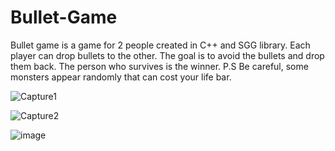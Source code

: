 # Bullet-Game
Bullet game is a game for 2 people created in C++ and SGG library. Each player can drop bullets to the other. The goal is to avoid the bullets and drop them back. The person who survives is the winner.
  P.S Be careful, some monsters appear randomly that can cost your life bar.

![Capture1](https://github.com/konstantinosKatsamis/Bullet-Game/assets/75335809/1911a554-deee-49f8-b922-ecb3b93cdb49)

![Capture2](https://github.com/konstantinosKatsamis/Bullet-Game/assets/75335809/9ef2dcfc-6d4b-440b-a328-df66df97912d)

![image](https://github.com/konstantinosKatsamis/Bullet-Game/assets/75335809/c3d366d1-e9f5-489f-bd01-b61cfdcc9d09)
